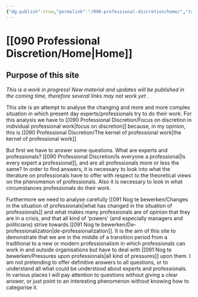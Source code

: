 ```yaml
---
{"dg-publish":true,"permalink":"/090-professional-discretion/home/","tags":["gardenEntry"]}
---
```


# [[090 Professional Discretion/Home\|Home]]
## Purpose of this site
*This is a work in progress! New material and updates will be published in the coming time, therefore several links may not work yet .*

This site is an attempt to analyse the changing and more and more complex situation in which present day experts/professionals try to do their work. For this analysis we have to [[090 Professional Discretion/Focus on discretion in individual professional work\|focus on discretion]] because, in my opinion, this is [[090 Professional Discretion/The kernel of professional work\|the kernel of professional work]]

But first we have to answer some questions. What are experts and professionals? [[090 Professional Discretion/Is everyone a professional\|Is every expert a professional]], and are all professionals more or less the same? In order to find answers, it is necessary to look into what the literature on professionals have to offer with respect to the theoretical views on the phenomenon of professionals. Also it is necessary to look in what circumstances professionals do their work.

Furthermore we need to analyse carefully [[091 Nog te bewerken/Changes in the situation of professionals\|what has changed in the situation of professionals]] and what makes many professionals are of opinion that they are in a crisis, and that all kind of ‘powers’ (and especially managers and politicians) strive towards [[091 Nog te bewerken/De-professionalization\|de-professionalization]]. It is the aim of this site to demonstrate that we are in the middle of a transition period from a traditional to a new or modern professionalism in which professionals can work in and outside organisations but have to deal with [[091 Nog te bewerken/Pressures upon professionals\|all kind of pressures]] upon them. I am not pretending to offer definitive answers to all questions, or to understand all what could be understood about experts and professionals. In various places I will pay attention to questions without giving a clear answer, or just point to an interesting phenomenon without knowing how to categorise it.
